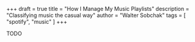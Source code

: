 +++ 
draft = true
title = "How I Manage My Music Playlists"
description = "Classifying music the casual way"
author = "Walter Sobchak"
tags = [
    "spotify",
    "music"
]
+++

TODO